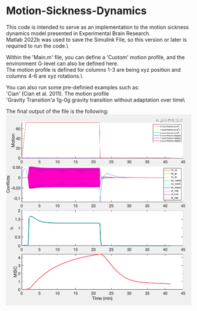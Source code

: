 # Motion-Sickness-Dynamics

This code is intended to serve as an implementation to the motion sickness dynamics model presented in Experimental Brain Research.\
Matlab 2022b was used to save the Simulink File, so this version or later is required to run the code.\

Within the 'Main.m' file, you can define a 'Custom' motion profile, and the environment G-level can also be defined here.\
The motion profile is defined for columns 1-3 are being xyz position and columns 4-6 are xyz rotations.\

You can also run some pre-definied examples such as:\
'Cian' (Cian et al. 2011). The motion profile \
'Gravity Transition'a 1g-0g gravity transition without adaptation over time\

The final output of the file is the following:
![Screenshot](ExampleOutput.png)

